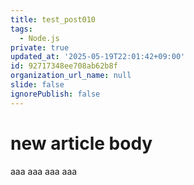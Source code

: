 ```yaml
---
title: test_post010
tags:
  - Node.js
private: true
updated_at: '2025-05-19T22:01:42+09:00'
id: 92717348ee708ab62b8f
organization_url_name: null
slide: false
ignorePublish: false
---
```

# new article body
aaa
aaa
aaa
aaa
